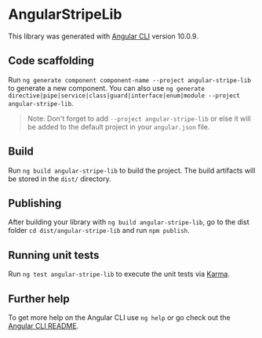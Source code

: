 # AngularStripeLib

This library was generated with [Angular CLI](https://github.com/angular/angular-cli) version 10.0.9.

## Code scaffolding

Run `ng generate component component-name --project angular-stripe-lib` to generate a new component. You can also use `ng generate directive|pipe|service|class|guard|interface|enum|module --project angular-stripe-lib`.
> Note: Don't forget to add `--project angular-stripe-lib` or else it will be added to the default project in your `angular.json` file. 

## Build

Run `ng build angular-stripe-lib` to build the project. The build artifacts will be stored in the `dist/` directory.

## Publishing

After building your library with `ng build angular-stripe-lib`, go to the dist folder `cd dist/angular-stripe-lib` and run `npm publish`.

## Running unit tests

Run `ng test angular-stripe-lib` to execute the unit tests via [Karma](https://karma-runner.github.io).

## Further help

To get more help on the Angular CLI use `ng help` or go check out the [Angular CLI README](https://github.com/angular/angular-cli/blob/master/README.md).
